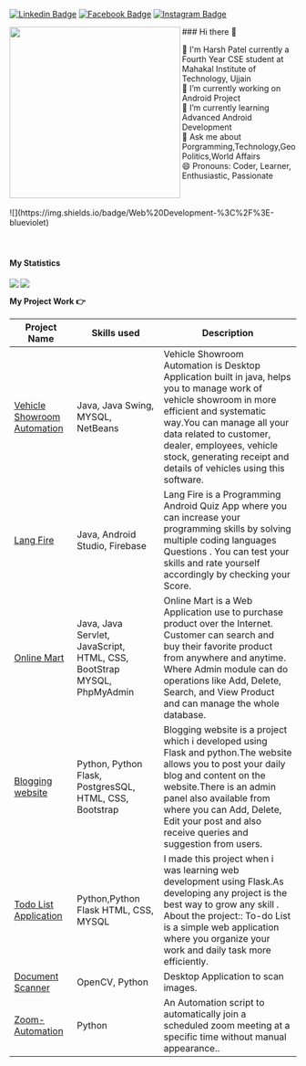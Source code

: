 <!--![]()-->

<!--<div align="center">
<a href="https://www.linkedin.com/in/harshpatel8848/" target="_blank" rel="nofollow"><img align="right" alt="Harsh Linkdein" width="22px" src="https://cdn.jsdelivr.net/npm/simple-icons@v3/icons/linkedin.svg" /></a><a href="https://www.instagram.com/harsh06768/" target="_blank" rel="nofollow"><img align="right" alt="Harsh Insta" width="22px" src="https://cdn.jsdelivr.net/npm/simple-icons@v3/icons/instagram.svg" /></a>
</div>-->
[![Linkedin Badge](https://img.shields.io/badge/-@harshpatel-blue?style=flat-square&logo=Linkedin&logoColor=white&link=https://www.linkedin.com/in/harshpatel8848/)](https://www.linkedin.com/in/harshpatel8848/)  [![Facebook Badge](https://img.shields.io/badge/-@harshpatel-3b5998?style=flat-square&labelColor=3b5998&logo=facebook&logoColor=white&link=https://www.facebook.com/profile.php?id=100006254805475)](https://www.facebook.com/profile.php?id=100006254805475) [![Instagram Badge](https://img.shields.io/badge/-@harshpatel-D7008A?style=flat-square&labelColor=D7008A&logo=Instagram&logoColor=white&link=https://www.instagram.com/harsh06768/)](https://www.instagram.com/harsh06768/)


<img src='https://media.giphy.com/media/USV0ym3bVWQJJmNu3N/giphy.gif' align='left' height="300px">
### Hi there 👋

<!--
**harsh06768/harsh06768** is a ✨ _special_ ✨ repository because its `README.md` (this file) appears on your GitHub profile.-->

🏫 I'm Harsh Patel currently a Fourth Year CSE student at Mahakal Institute of Technology, Ujjain <br/>
🔭 I’m currently working on Android Project <br/>
🌱 I’m currently learning Advanced Android Development <br/>
💬 Ask me about Porgramming,Technology,GeoPolitics,World Affairs <br/>
😄 Pronouns: Coder, Learner, Enthusiastic, Passionate 

<br/>
<br/>
  ![](https://img.shields.io/badge/Web%20Development-%3C%2F%3E-blueviolet) 
<br/>
<br/> <br/> 





<h4><b> My Statistics</b> <h4/> 
 
<img src='https://github-readme-stats.vercel.app/api?username=harsh06768&show_icons=true&theme=tokyonight&count_private=true&line_height=40'  align="left" />
<img src='https://github-readme-stats.vercel.app/api/top-langs/?username=harsh06768&theme=tokyonight&hide_langs_below=4' />







 <!-- <details> -->
<b> My Project Work :point_right:</b>
<table>
  <thead>
    <tr>
      <th>Project Name</th>
      <th>Skills used</th>
      <th>Description</th>
    </tr>
  </thead>
  <tbody>
    <tr>
      <td><a href='https://github.com/harsh06768/Vehicle-Showroom-Automation'>Vehicle Showroom Automation</a></td>
      <td>Java, Java Swing, MYSQL, NetBeans</td>
      <td>Vehicle Showroom Automation is Desktop Application built in java, helps you to manage work of vehicle showroom in more efficient and systematic way.You can manage all           your data related to customer, dealer, employees, vehicle stock, generating receipt and details of vehicles using this software.</td>
    </tr>
    <tr>
      <td><a href="https://github.com/harsh06768/Android-Project-LangFire">Lang Fire</a></td>
      <td>Java, Android Studio, Firebase</td>
      <td>Lang Fire is a Programming Android Quiz App where you can increase your programming skills by solving multiple coding languages Questions . You can test your skills             and rate yourself accordingly by checking your Score.</td>
    </tr>
    <tr>
      <td><a href='https://github.com/harsh06768/Online-Mart'>Online Mart</a></td>
      <td>Java, Java Servlet, JavaScript, HTML, CSS, BootStrap MYSQL, PhpMyAdmin</td>
      <td>Online Mart is a Web Application use to purchase product over the Internet. Customer can search and buy their favorite product from anywhere and anytime. Where Admin             module can do operations like Add, Delete, Search, and View Product and can manage the whole database.</td>
    </tr>
    <tr>
      <td><a href='https://github.com/harsh06768/Python-Flask-Blogging-Website'>Blogging website</a></td>
      <td>Python, Python Flask, PostgresSQL, HTML, CSS, Bootstrap </td>
      <td>Blogging website is a project which i developed using Flask and python.The website allows you to post your daily blog and content on the website.There is an admin               panel also available from where you can Add, Delete, Edit your post and also receive queries and suggestion from users.</td>
    </tr>
    <tr>
      <td><a href="https://github.com/harsh06768/Todo_List">Todo List Application</a></td>
      <td>Python,Python Flask HTML, CSS, MYSQL</td>
      <td>I made this project when i was learning web development using Flask.As developing any project is the best way to grow any skill .
          About the project::
          To-do List is a simple web application where you organize your work and daily task more efficiently.</td>
    </tr>
    <tr>
      <td><a href='https://github.com/harsh06768/Document-Scanner'>Document Scanner</a></td>
      <td>OpenCV, Python </td>
      <td>Desktop Application to scan images.</td>
    </tr>
     <tr>
      <td><a href='https://github.com/harsh06768/Zoom-Automation'>Zoom-Automation</a></td>
      <td>Python</td>
      <td>An Automation script to automatically join a scheduled zoom meeting at a specific time without manual appearance..</td>
    </tr>
  </tbody>
</table>
  <!-- </details> -->
<!-- end work project section -->






